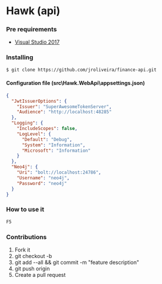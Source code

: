# Hawk (api)

### Pre requirements

* [Visual Studio 2017](https://www.visualstudio.com/vs/whatsnew/)

### Installing

``` bash
$ git clone https://github.com/jroliveira/finance-api.git
```

#### Configuration file (src\Hawk.WebApi\appsettings.json)

``` json
{
  "JwtIssuerOptions": {
    "Issuer": "SuperAwesomeTokenServer",
    "Audience": "http://localhost:48285"
  },
  "Logging": {
    "IncludeScopes": false,
    "LogLevel": {
      "Default": "Debug",
      "System": "Information",
      "Microsoft": "Information"
    }
  },
  "Neo4j": {
    "Uri": "bolt://localhost:24786",
    "Username": "neo4j",
    "Password": "neo4j"
  }
}
```

### How to use it

``` bash
F5
```

### Contributions

1. Fork it
2. git checkout -b <branch-name>
3. git add --all && git commit -m "feature description"
4. git push origin <branch-name>
5. Create a pull request

